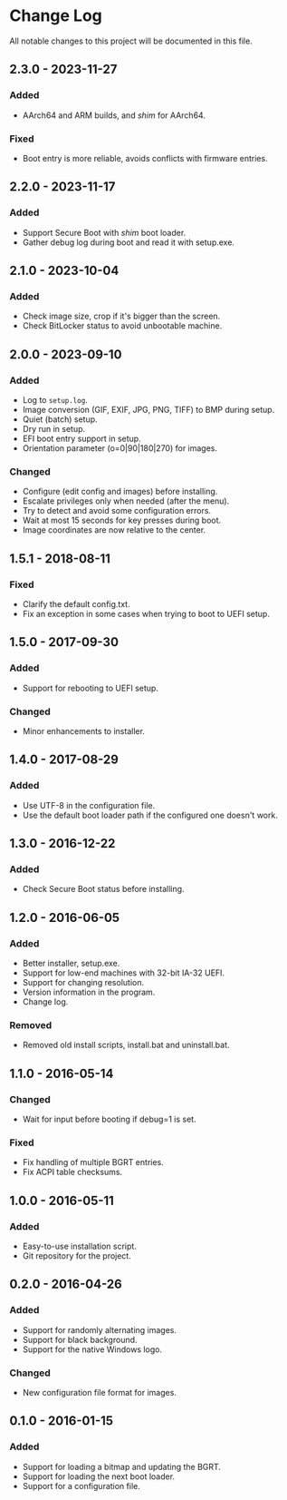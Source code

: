 # Change Log

All notable changes to this project will be documented in this file.

## 2.3.0 - 2023-11-27

### Added
- AArch64 and ARM builds, and *shim* for AArch64.

### Fixed
- Boot entry is more reliable, avoids conflicts with firmware entries.

## 2.2.0 - 2023-11-17

### Added
- Support Secure Boot with *shim* boot loader.
- Gather debug log during boot and read it with setup.exe.

## 2.1.0 - 2023-10-04

### Added
- Check image size, crop if it's bigger than the screen.
- Check BitLocker status to avoid unbootable machine.

## 2.0.0 - 2023-09-10

### Added
- Log to `setup.log`.
- Image conversion (GIF, EXIF, JPG, PNG, TIFF) to BMP during setup.
- Quiet (batch) setup.
- Dry run in setup.
- EFI boot entry support in setup.
- Orientation parameter (o=0|90|180|270) for images.

### Changed
- Configure (edit config and images) before installing.
- Escalate privileges only when needed (after the menu).
- Try to detect and avoid some configuration errors.
- Wait at most 15 seconds for key presses during boot.
- Image coordinates are now relative to the center.

## 1.5.1 - 2018-08-11

### Fixed
- Clarify the default config.txt.
- Fix an exception in some cases when trying to boot to UEFI setup.

## 1.5.0 - 2017-09-30

### Added
- Support for rebooting to UEFI setup.

### Changed
- Minor enhancements to installer.

## 1.4.0 - 2017-08-29

### Added
- Use UTF-8 in the configuration file.
- Use the default boot loader path if the configured one doesn't work.

## 1.3.0 - 2016-12-22

### Added
- Check Secure Boot status before installing.

## 1.2.0 - 2016-06-05

### Added
- Better installer, setup.exe.
- Support for low-end machines with 32-bit IA-32 UEFI.
- Support for changing resolution.
- Version information in the program.
- Change log.

### Removed
- Removed old install scripts, install.bat and uninstall.bat.

## 1.1.0 - 2016-05-14

### Changed
- Wait for input before booting if debug=1 is set.

### Fixed
- Fix handling of multiple BGRT entries.
- Fix ACPI table checksums.

## 1.0.0 - 2016-05-11

### Added
- Easy-to-use installation script.
- Git repository for the project.

## 0.2.0 - 2016-04-26

### Added
- Support for randomly alternating images.
- Support for black background.
- Support for the native Windows logo.

### Changed
- New configuration file format for images.

## 0.1.0 - 2016-01-15

### Added
- Support for loading a bitmap and updating the BGRT.
- Support for loading the next boot loader.
- Support for a configuration file.
